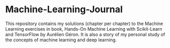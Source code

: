 # Machine-Learning-Journal
This repository contains my solutions (chapter per chapter) to the Machine Learning exercises in book, Hands-On Machine Learning with Scikit-Learn and TensorFlow by Aurélien Géron. It is also a story of my personal study of the concepts of machine learning and deep learning.
